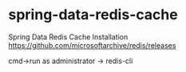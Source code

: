 # spring-data-redis-cache
Spring Data Redis Cache
Installation
https://github.com/microsoftarchive/redis/releases

cmd->run as administrator -> redis-cli
